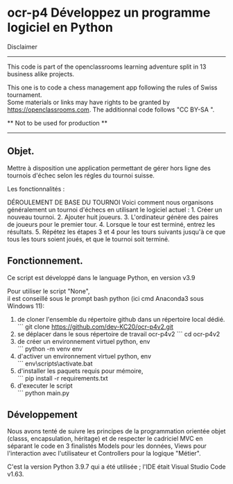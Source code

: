 # ocr-p4 Développez un programme logiciel en Python
Disclaimer

---

This code is part of the openclassrooms learning adventure split in 13 business alike projects.  
  
  
This one is to code a chess management app following the rules of Swiss tournament.  
Some materials or links may have rights to be granted by https://openclassrooms.com. 
The additionnal code follows "CC BY-SA ".
  
** Not to be used for production **  


---
## Objet.  
  
Mettre à disposition une application permettant de gérer hors ligne des tournois d'échec selon les régles du tournoi suisse. 


Les fonctionnalités :

DÉROULEMENT DE BASE DU TOURNOI
Voici comment nous organisons généralement un tournoi d'échecs en utilisant le logiciel actuel :
    1. Créer un nouveau tournoi.
    2. Ajouter huit joueurs.
    3. L'ordinateur génère des paires de joueurs pour le premier tour.
    4. Lorsque le tour est terminé, entrez les résultats.
    5. Répétez les étapes 3 et 4 pour les tours suivants jusqu'à ce que tous les tours soient joués, et que le tournoi soit terminé.


## Fonctionnement.

Ce script est développé dans le language Python, en version v3.9

Pour utiliser le script "None",   
il est conseillé sous le prompt bash python (ici cmd Anaconda3 sous Windows 11):  

1. de cloner l'ensemble du répertoire github dans un répertoire local dédié.  
        ``` git clone https://github.com/dev-KC20/ocr-p4v2.git  
2. se déplacer dans le sous répertoire de travail ocr-p4v2
        ``` cd ocr-p4v2  
3. de créer un environnement virtuel python, env  
        ``` python -m venv env  
4. d'activer un environnement virtuel python, env  
        ``` env\scripts\activate.bat  
5. d'installer les paquets requis pour mémoire,   
        ``` pip install -r requirements.txt  
6. d'executer le script  
        ``` python main.py
  
## Développement

Nous avons tenté de suivre les principes de la programmation orientée objet (classs, encapsulation, héritage) et de respecter le cadriciel MVC en séparant le code en 3  finalistés Models pour les données, Views pour l'interaction avec l'utilisateur et Controllers pour la logique "Métier".

C'est la version Python 3.9.7 qui a été utilisée ; l'IDE était Visual Studio Code v1.63.



